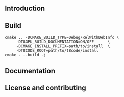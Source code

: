 ## Introduction

## Build

```
cmake .. -DCMAKE_BUILD_TYPE=Debug/RelWithDebInfo \
	 -DT8GPU_BUILD_DOCUMENTATION=ON/OFF      \
	 -DCMAKE_INSTALL_PREFIX=path/to/install  \
	 -DT8CODE_ROOT=path/to/t8code/install
cmake . --build -j
```

## Documentation

## License and contributing
